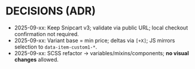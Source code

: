 # DECISIONS (ADR)
- 2025-09-xx: Keep Snipcart v3; validate via public URL; local checkout confirmation not required.
- 2025-09-xx: Variant base = min price; deltas via `[+X]`; JS mirrors selection to `data-item-custom1-*`.
- 2025-09-xx: SCSS refactor → variables/mixins/components; **no visual changes** allowed.